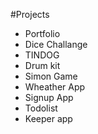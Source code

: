 #Projects
* Portfolio
* Dice Challange
* TINDOG
* Drum kit
* Simon Game
* Wheather App
* Signup App
* Todolist
* Keeper app

